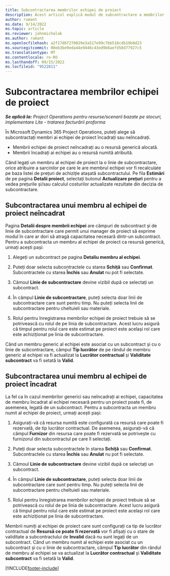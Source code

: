 ```yaml
---
title: Subcontractarea membrilor echipei de proiect
description: Acest articol explică modul de subcontractare a membrilor echipei de proiect în Microsoft Dynamics 365 Project Operations.
author: rumant
ms.date: 9/14/2022
ms.topic: article
ms.reviewer: johnmichalak
ms.author: rumant
ms.openlocfilehash: a2f17d6f270029e3a517e99c7bb518cdb19b8d23
ms.sourcegitcommit: 08eb3be9eda44e9446c43ed9b6aefd58d77927c5
ms.translationtype: MT
ms.contentlocale: ro-RO
ms.lasthandoff: 09/15/2022
ms.locfileid: "9522811"
---
```

# <a name="subcontracting-project-team-members"></a>Subcontractarea membrilor echipei de proiect

_**Se aplică la:** Project Operations pentru resurse/scenarii bazate pe stocuri, implementare Lite - tratarea facturării proforma_

În Microsoft Dynamics 365 Project Operations, puteți alege să subcontractați membri ai echipei de proiect încadrați sau neîncadrați.

- Membrii echipei de proiect neîncadrați au o resursă generică alocată.
- Membrii încadrați ai echipei au o resursă numită atribuită.

Când legați un membru al echipei de proiect la o linie de subcontractare, orice atribuire a sarcinilor pe care le are membrul echipei vor fi recalculate pe baza listei de prețuri de achiziție atașată subcontractului.  Pe fila **Estimări** de pe pagina **Detalii proiect**, selectați butonul **Actualizare prețuri** pentru a vedea prețurile și/sau calculul costurilor actualizate rezultate din decizia de subcontractare. 

## <a name="subcontracting-an-unstaffed-project-team-member"></a>Subcontractarea unui membru al echipei de proiect neîncadrat
Pagina **Detalii despre membrii echipei** are câmpuri de subcontract și de linie de subcontractare care permit unui manager de proiect să exprime modul în care ar dori să atragă capacitatea necesară dintr-un subcontract. Pentru a subcontracta un membru al echipei de proiect ca resursă generică, urmați acești pași:

1.  Alegeți un subcontract pe pagina **Detaliu membru al echipei**.

2.  Puteți doar selecta subcontractele cu starea **Schiță** sau **Confirmat**. Subcontractele cu starea **Închis** sau **Anulat** nu pot fi selectate. 

3.  Câmoul **Linie de subcontractare** devine vizibil după ce selectați un subcontract.

4.  În câmpul **Linie de subcontractare**, puteți selecta doar linii de subcontractare care sunt pentru timp. Nu puteți selecta linii de subcontractare pentru cheltuieli sau materiale.

5.  Rolul pentru înregistrarea membrilor echipei de proiect trebuie să se potrivească cu rolul de pe linia de subcontractare. Acest lucru asigură că timpul pentru rolul care este estimat pe proiect este același rol care este achiziționat pe linia de subcontractare. 

Când un membru generic al echipei este asociat cu un subcontract și cu o linie de subcontractare, câmpul **Tip lucrător** de pe rândul de membru generic al echipei va fi actualizat la **Lucrător contractual** și **Validitate subcontract** va fi setată la **Valid**.

## <a name="subcontracting-a-staffed-project-team-member"></a>Subcontractarea unui membru al echipei de proiect încadrat
La fel ca în cazul membrilor generici sau neîncadrați ai echipei, capacitatea de membru încadrat al echipei necesară pentru un proiect poate fi, de asemenea, legată de un subcontract. Pentru a subcontracta un membru numit al echipei de proiect, urmați acești pași:

1.  Asigurați-vă că resursa numită este configurată ca resursă care poate fi rezervată, de tip lucrător contractual. De asemenea, asigurați-vă că câmpul **Furnizor** din resursa care poate fi rezervată se potrivește cu furnizorul din subcontractul pe care îl selectați. 

2.  Puteți doar selecta subcontractele în starea **Schiță** sau **Confirmat**. Subcontractele cu starea **Închis** sau **Anulat** nu pot fi selectate. 

3.  Câmoul **Linie de subcontractare** devine vizibil după ce selectați un subcontract.

4.  În câmpul **Linie de subcontractare**, puteți selecta doar linii de subcontractare care sunt pentru timp. Nu puteți selecta linii de subcontractare pentru cheltuieli sau materiale.

5.  Rolul pentru înregistrarea membrilor echipei de proiect trebuie să se potrivească cu rolul de pe linia de subcontractare. Acest lucru asigură că timpul pentru rolul care este estimat pe proiect este același rol care este achiziționat pe linia de subcontractare. 

Membrii numiți ai echipei de proiect care sunt configurați ca tip de lucrător contractual de **Resursă ce poate fi rezervată** vor fi afișați cu o stare de validitate a subcontractului de **Invalid** dacă nu sunt legați de un subcontract. Când un membru numit al echipei este asociat cu un subcontract și cu o linie de subcontractare, câmpul **Tip lucrător** din rândul de membru al echipei se va actualizat la **Lucrător contractual** și **Validitate subcontract** va fi setată la **Valid**.

[!INCLUDE[footer-include](../../includes/footer-banner.md)]
